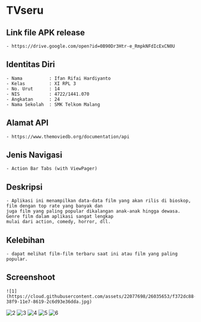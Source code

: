 # TVseru
## Link file APK release
    - https://drive.google.com/open?id=0B90Dr3Htr-e_RmpkNFdIcExCN0U
## Identitas Diri
    - Nama          : Ifan Rifai Hardiyanto
    - Kelas         : XI RPL 3
    - No. Urut      : 14
    - NIS           : 4722/1441.070
    - Angkatan      : 24
    - Nama Sekolah  : SMK Telkom Malang
## Alamat API
    - https://www.themoviedb.org/documentation/api
## Jenis Navigasi
    - Action Bar Tabs (with ViewPager)
## Deskripsi
    - Aplikasi ini menampilkan data-data film yang akan rilis di bioskop, film dengan top rate yang banyak dan 
    juga film yang paling popular dikalangan anak-anak hingga dewasa. Genre film dalam aplikasi sangat lengkap
    mulai dari action, comedy, horror, dll.
## Kelebihan
    - dapat melihat film-film terbaru saat ini atau film yang paling popular.
## Screenshoot
    ![1](https://cloud.githubusercontent.com/assets/22077698/26035653/f372dc88-38f9-11e7-8619-2c6d93e36dda.jpg)
![2](https://cloud.githubusercontent.com/assets/22077698/26035652/f372cc2a-38f9-11e7-9330-bff196291fac.jpg)
![3](https://cloud.githubusercontent.com/assets/22077698/26035651/f372d8f0-38f9-11e7-8970-05898eba3c00.jpg)
![4](https://cloud.githubusercontent.com/assets/22077698/26035655/f378f5a0-38f9-11e7-8d7b-9a9ed502219b.jpg)
![5](https://cloud.githubusercontent.com/assets/22077698/26035654/f37700f6-38f9-11e7-9d7b-baf8a8504dbc.jpg)
![6](https://cloud.githubusercontent.com/assets/22077698/26035656/f37981be-38f9-11e7-9268-eb83b83c207c.jpg)
